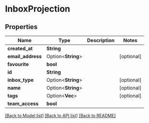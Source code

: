 # InboxProjection

## Properties

Name | Type | Description | Notes
------------ | ------------- | ------------- | -------------
**created_at** | **String** |  | 
**email_address** | Option<**String**> |  | [optional]
**favourite** | **bool** |  | 
**id** | **String** |  | 
**inbox_type** | Option<**String**> |  | [optional]
**name** | Option<**String**> |  | [optional]
**tags** | Option<**Vec<String>**> |  | [optional]
**team_access** | **bool** |  | 

[[Back to Model list]](../README#documentation-for-models) [[Back to API list]](../README#documentation-for-api-endpoints) [[Back to README]](../README)


